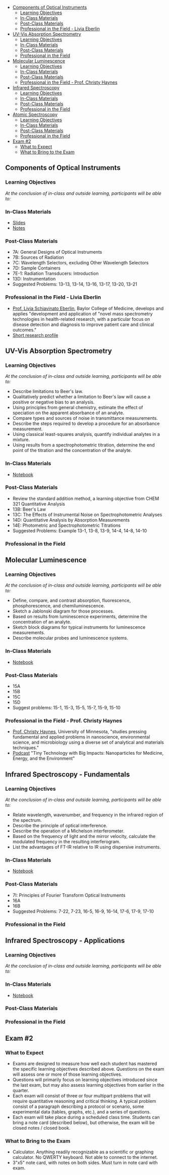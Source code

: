 - [Components of Optical Instruments](#components-of-optical-instruments)
  - [Learning Objectives](#learning-objectives)
  - [In-Class Materials](#in-class-materials)
  - [Post-Class Materials](#post-class-materials)
  - [Professional in the Field - Livia Eberlin](#professional-in-the-field---livia-eberlin)
- [UV-Vis Absorption Spectrometry](#uv-vis-absorption-spectrometry)
  - [Learning Objectives](#learning-objectives-1)
  - [In-Class Materials](#in-class-materials-1)
  - [Post-Class Materials](#post-class-materials-1)
  - [Professional in the Field](#professional-in-the-field)
- [Molecular Luminescence](#molecular-luminescence)
  - [Learning Objectives](#learning-objectives-2)
  - [In-Class Materials](#in-class-materials-2)
  - [Post-Class Materials](#post-class-materials-2)
  - [Professional in the Field - Prof. Christy Haynes](#professional-in-the-field---prof-christy-haynes)
- [Infrared Spectroscopy](#infrared-spectroscopy)
  - [Learning Objectives](#learning-objectives-3)
  - [In-Class Materials](#in-class-materials-3)
  - [Post-Class Materials](#post-class-materials-3)
  - [Professional in the Field](#professional-in-the-field-1)
- [Atomic Spectroscopy](#atomic-spectroscopy)
  - [Learning Objectives](#learning-objectives-4)
  - [In-Class Materials](#in-class-materials-4)
  - [Post-Class Materials](#post-class-materials-4)
  - [Professional in the Field](#professional-in-the-field-2)
- [Exam #2](#exam-2)
  - [What to Expect](#what-to-expect)
  - [What to Bring to the Exam](#what-to-bring-to-the-exam)

## Components of Optical Instruments
### Learning Objectives
*At the conclusion of in-class and outside learning, participants will be able to:*
### In-Class Materials
- [Slides](https://canvas.uw.edu/courses/1778379/files/folder/resources-in-class?preview=130164285)
- [Notes](https://canvas.uw.edu/courses/1778379/files/folder/resources-in-class?preview=130164290)
<!-- - [Notebook](https://github.com/mfbush/instrumental-analysis/blob/main/notebooks/optical-instruments.ipynb) -->
### Post-Class Materials
- 7A: General Designs of Optical Instruments
- 7B: Sources of Radiation
- 7C: Wavelength Selectors, excluding Other Wavelength Selectors
- 7D: Sample Containers
- 7E-1: Radiation Transducers: Introduction
- 13D: Instrumentation
- Suggested Problems: 13-13, 13-14, 13-16, 13-17, 13-20, 13-21
### Professional in the Field - Livia Eberlin
- [Prof. Livia Schiavinato Eberlin](https://www.bcm.edu/people-search/livia-eberlin-20756), Baylor College of Medicine, develops and applies "development and application of "novel mass spectrometry technologies in health-related research, with a particular focus on disease detection and diagnosis to improve patient care and clinical outcomes."
- [Short research profile](https://theanalyticalscientist.com/business-education/leading-by-example)

## UV-Vis Absorption Spectrometry
### Learning Objectives
*At the conclusion of in-class and outside learning, participants will be able to:*
- Describe limitations to Beer's law. 
- Qualitatively predict whether a limitation to Beer's law will cause a positive or negative bias to an analysis.
- Using principles from general chemistry, estimate the effect of speciation on the apparent absorbance of an analyte.
- Compare types and sources of noise in transmittance measurements.
- Describe the steps required to develop a procedure for an absorbance measurement.
- Using classical least-squares analysis, quantify individual analytes in a mixture.
- Using results from a spectrophotometric titration, determine the end point of the titration and the concentration of the analyte.

### In-Class Materials
- [Notebook](https://github.com/mfbush/instrumental-analysis/blob/main/notebooks/uv-vis.ipynb)
### Post-Class Materials
- Review the standard addition method, a learning objective from CHEM 321 Quantitative Analysis
- 13B: Beer's Law
- 13C: The Effects of Instrumental Noise on Spectrophotometric Analyses
- 14D: Quantitative Analysis by Absorption Measurements
- 14E: Photometric and Spectrophotometric Titrations
- Suggested Problems: Example 13-1, 13-8, 13-9, 14-4, 14-8, 14-10
### Professional in the Field

## Molecular Luminescence
### Learning Objectives
*At the conclusion of in-class and outside learning, participants will be able to:*
- Define, compare, and contrast absorption, fluorescence, phosphorescence, and chemiluminescence.
- Sketch a Jablonski diagram for those processes.
- Based on results from luminescence experiments, determine the concentration of an analyte.
- Sketch block diagrams for typical instruments for luminescence measurements.
- Describe molecular probes and luminescence systems.
### In-Class Materials
- [Notebook](https://github.com/mfbush/instrumental-analysis/blob/main/notebooks/molecular-luminescence.ipynb)
### Post-Class Materials
- 15A
- 15B
- 15C
- 15D
- Suggest problems: 15-1, 15-3, 15-5, 15-7, 15-9, 15-10
### Professional in the Field - Prof. Christy Haynes
- [Prof. Christy Haynes](https://cse.umn.edu/chem/christy-l-haynes), University of Minnesota, "studies pressing fundamental and applied problems in nanoscience, environmental science, and microbiology using a diverse set of analytical and materials techniques."
- [Podcast](https://www.peoplebehindthescience.com/dr-christy-haynes/) "Tiny Technology with Big Impacts: Nanoparticles for Medicine, Energy, and the Environment"

## Infrared Spectroscopy - Fundamentals
### Learning Objectives
*At the conclusion of in-class and outside learning, participants will be able to:*
- Relate wavelength, wavenumber, and frequency in the infrared region of the spectrum.
- Describe the principle of optical interference.
- Describe the operation of a Michelson interferometer.
- Based on the frequency of light and the mirror velocity, calculate the modulated frequency in the resulting interferogram.
- List the advantages of FT-IR relative to IR using dispersive instruments.
### In-Class Materials
- [Notebook](https://github.com/mfbush/instrumental-analysis/blob/main/notebooks/infrared-spectroscopy.ipynb)
### Post-Class Materials
- 7I: Principles of Fourier Transform Optical Instruments
- 16A
- 16B
- Suggested Problems: 7-22, 7-23, 16-5, 16-9, 16-14, 17-6, 17-9, 17-10
### Professional in the Field

## Infrared Spectroscopy - Applications
### Learning Objectives
*At the conclusion of in-class and outside learning, participants will be able to:*
### In-Class Materials
- [Notebook](https://github.com/mfbush/instrumental-analysis/blob/main/notebooks/atomic-spectroscopy.ipynb)
### Post-Class Materials
### Professional in the Field

## Exam #2
### What to Expect
- Exams are designed to measure how well each student has mastered the specific learning objectives described above. Questions on the exam will assess one or more of those learning objectives.
- Questions will primarily focus on learning objectives introduced since the last exam, but may also assess learning objectives from earlier in the quarter.
- Each exam will consist of three or four multipart problems that will require quantitative reasoning and critical thinking. A typical problem consist of a paragraph describing a protocol or scenario, some experimental data (tables, graphs, etc.), and a series of questions. 
- Each exam will take place during a scheduled class time. Students can bring a note card (described below), but otherwise, the exam will be closed notes / closed book.
### What to Bring to the Exam
- Calculator. Anything readily recognizable as a scientific or graphing calculator. No QWERTY keyboard. Not able to connect to the internet.
- 3"x5" note card, with notes on both sides. Must turn in note card with exam.
